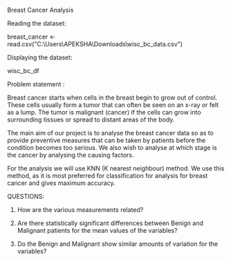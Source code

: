 Breast Cancer Analysis

Reading the dataset:

breast_cancer <- read.csv("C:\\Users\\APEKSHA\\Downloads\\wisc_bc_data.csv")

Displaying the dataset:

wisc_bc_df

Problem statement :

Breast cancer starts when cells in the breast begin to grow out of control. These cells usually form a tumor that can often be seen on an x-ray or felt as a lump. The tumor is malignant (cancer) if the cells can grow into surrounding tissues or spread to distant areas of the body.

The main aim of our project is to analyse the breast cancer data so as to provide preventive measures that can be taken by patients before the condition becomes too serious.
We also wish to analyse at which stage is the cancer by analysing the causing factors.

For the analysis we will use KNN (K nearest neighbour) method.
We use this method, as it is most preferred for classification for analysis for breast cancer and gives maximum accuracy.

QUESTIONS:

1. How are the various measurements related?

2. Are there statistically significant differences between Benign and Malignant patients for the mean values of the variables?

3. Do the Benign and Malignant show similar amounts of variation for the variables?
